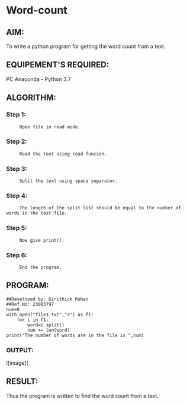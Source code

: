# Word-count
## AIM:
To write a python program for getting the word count from a text.
## EQUIPEMENT'S REQUIRED: 
PC
Anaconda - Python 3.7
## ALGORITHM: 

### Step 1:
         Open file in read mode.

### Step 2: 
         Read the text using read funcion.
         
### Step 3: 
         Split the text using space separator.
         
### Step 4:  
         The length of the split list should be equal to the number of words in the text file.

### Step 5: 
         Now give print().

### Step 6: 
         End the program.

## PROGRAM:

```
##Developed by: Girithick Rohan
##Ref.No: 23003797
num=0
with open("file1.txt","r") as f1:
    for i in f1:
        word=i.split()
        num += len(word)
print("The number of words are in the file is ",num)
```

### OUTPUT:

![image](

## RESULT:
Thus the program is written to find the word count from a text.
